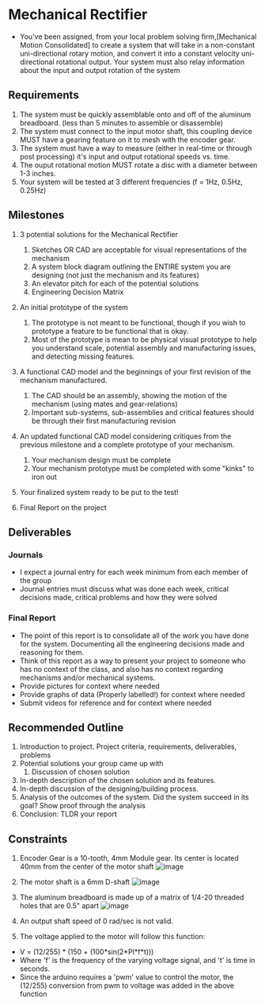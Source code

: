 # Mechanical Rectifier

- You've been assigned, from your local problem solving firm,[Mechanical Motion Consolidated] to create a system that will take in a non-constant uni-directional rotary motion, and convert it into a constant velocity uni-directional rotational output. Your system must also relay information about the input and output rotation of the system

## Requirements 
1. The system must be quickly assemblable onto and off of the aluminum breadboard. (less than 5 minutes to assemble or disassemble)
2. The system must connect to the input motor shaft, this coupling device MUST have a gearing feature on it to mesh with the encoder gear.
3. The system must have a way to measure (either in real-time or through post processing) it's input and output rotational speeds vs. time. 
4. The ouput rotational motion MUST rotate a disc with a diameter between 1-3 inches.
5. Your system will be tested at 3 different frequencies (f = 1Hz, 0.5Hz, 0.25Hz)
## Milestones
1. 3 potential solutions for the Mechanical Rectifier
    1. Sketches OR CAD are acceptable for visual representations of the mechanism
    2. A system block diagram outlining the ENTIRE system you are designing (not just the mechanism and its features)
    3. An elevator pitch for each of the potential solutions
    4. Engineering Decision Matrix

2. An initial prototype of the system
    1. The prototype is not meant to be functional, though if you wish to prototype a feature to be functional that is okay.
    2. Most of the prototype is mean to be physical visual prototype to help you understand scale, potential assembly and manufacturing issues, and detecting missing features.

3. A functional CAD model and the beginnings of your first revision of the mechanism manufactured.
    1. The CAD should be an assembly, showing the motion of the mechanism (using mates and gear-relations)
    2. Important sub-systems, sub-assemblies and critical features should be through their first manufacturing revision

4. An updated functional CAD model considering critiques from the previous milestone and a complete prototype of your mechanism.
    1. Your mechanism design must be complete
    2. Your mechanism prototype must be completed with some "kinks" to iron out
    
5. Your finalized system ready to be put to the test!

6. Final Report on the project

## Deliverables
### Journals
- I expect a journal entry for each week minimum from each member of the group
- Journal entries must discuss what was done each week, critical decisions made, critical problems and how they were solved
### Final Report
- The point of this report is to consolidate all of the work you have done for the system. Documenting all the engineering decisions made and reasoning for them. 
- Think of this report as a way to present your project to someone who has no context of the class, and also has no context regarding mechanisms and/or mechanical systems.
- Provide pictures for context where needed
- Provide graphs of data (Properly labelled!) for context where needed
- Submit videos for reference and for context where needed

## Recommended Outline
1. Introduction to project. Project criteria, requirements, deliverables, problems
2. Potential solutions your group came up with
    1. Discussion of chosen solution
3. In-depth description of the chosen solution and its features. 
4. In-depth discussion of the designing/building process.
5. Analysis of the outcomes of the system. Did the system succeed in its goal? Show proof through the analysis
6. Conclusion: TLDR your report
<div style="page-break-after: always;"></div>

## Constraints
1. Encoder Gear is a 10-tooth, 4mm Module gear. Its center is located 40mm from the center of the motor shaft
![image](../2025/images/encoder-gear.png)
<div style="page-break-after: always;"></div>

2. The motor shaft is a 6mm D-shaft
![image](../2025/images/motor-shaft.png)
<div style="page-break-after: always;"></div>

3. The aluminum breadboard is made up of a matrix of 1/4-20 threaded holes that are 0.5" apart
![image](../2025/images/aluminum-breadboard.png)
<div style="page-break-after: always;"></div>


4. An output shaft speed of 0 rad/sec is not valid.  

5. The voltage applied to the motor will follow this function:
- V = (12/255) * (150 + (100\*sin(2\*PI\*f\*t)))  
- Where 'f' is the frequency of the varying voltage signal, and 't' is time in seconds.
- Since the arduino requires a 'pwm' value to control the motor, the (12/255) conversion from pwm to voltage was added in the above function
